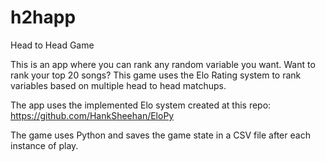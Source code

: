 # h2happ

Head to Head Game

This is an app where you can rank any random variable you want. 
Want to rank your top 20 songs? This game uses the Elo Rating system to rank variables based on multiple head to head matchups.

The app uses the implemented Elo system created at this repo: https://github.com/HankSheehan/EloPy

The game uses Python and saves the game state in a CSV file after each instance of play.
